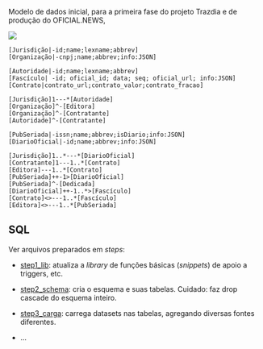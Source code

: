 Modelo de dados inicial, para a primeira fase do projeto Trazdia e de produção do OFICIAL.NEWS,

![ [](https://yuml.me/980f72f2) ](https://yuml.me/980f72f2)

```
[Jurisdição|-id;name;lexname;abbrev]
[Organização|-cnpj;name;abbrev;info:JSON]

[Autoridade|-id;name;lexname;abbrev]
[Fascículo| -id; oficial_id; data; seq; oficial_url; info:JSON]
[Contrato|contrato_url;contrato_valor;contrato_fracao]

[Jurisdição]1---*[Autoridade]
[Organização]^-[Editora]
[Organização]^-[Contratante]
[Autoridade]^-[Contratante]

[PubSeriada|-issn;name;abbrev;isDiario;info:JSON]
[DiarioOficial|-id;name;abbrev;info:JSON]

[Jurisdição]1..*---*[DiarioOficial]
[Contratante]1---1..*[Contrato]
[Editora]---1..*[Contrato]
[PubSeriada]++-1>[DiarioOficial]
[PubSeriada]^-[Dedicada]
[DiarioOficial]++-1..*>[Fascículo]
[Contrato]<>---1..*[Fascículo]
[Editora]<>---1..*[PubSeriada]
```

## SQL

Ver arquivos preparados em *steps*:

* [step1_lib](step1_lib.sql): atualiza a *library* de funções básicas (*snippets*) de apoio a triggers, etc.

* [step2_schema](step2_schema.sql): cria o esquema e suas tabelas. Cuidado: faz drop cascade do esquema inteiro.

* [step3_carga](step3_carga.sql): carrega datasets nas tabelas, agregando diversas fontes diferentes.

* ...


